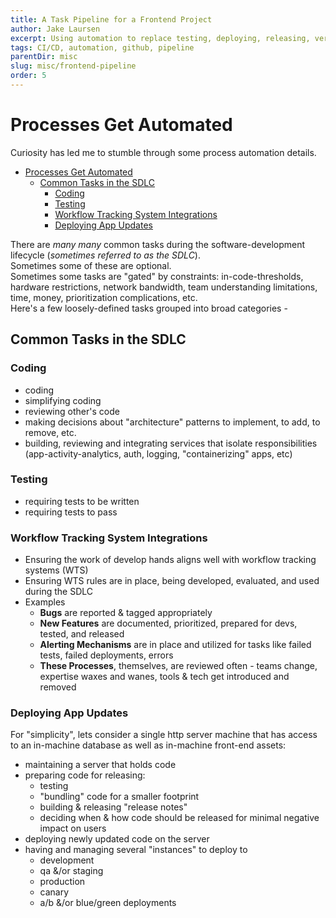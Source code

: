 ```yaml
---
title: A Task Pipeline for a Frontend Project
author: Jake Laursen
excerpt: Using automation to replace testing, deploying, releasing, versioning, bundling....
tags: CI/CD, automation, github, pipeline
parentDir: misc
slug: misc/frontend-pipeline
order: 5
---
```


# Processes Get Automated
Curiosity has led me to stumble through some process automation details.   

- [Processes Get Automated](#processes-get-automated)
  - [Common Tasks in the SDLC](#common-tasks-in-the-sdlc)
    - [Coding](#coding)
    - [Testing](#testing)
    - [Workflow Tracking System Integrations](#workflow-tracking-system-integrations)
    - [Deploying App Updates](#deploying-app-updates)

There are _many many_ common tasks during the software-development lifecycle (_sometimes referred to as the SDLC_).  
Sometimes some of these are optional.  
Sometimes some tasks are "gated" by constraints: in-code-thresholds, hardware restrictions, network bandwidth, team understanding limitations, time, money, prioritization complications, etc.  
Here's a few loosely-defined tasks grouped into broad categories - 

## Common Tasks in the SDLC
### Coding
- coding
- simplifying coding
- reviewing other's code
- making decisions about "architecture" patterns to implement, to add, to remove, etc.
- building, reviewing and integrating services that isolate responsibilities (app-activity-analytics, auth, logging, "containerizing" apps, etc)
### Testing
- requiring tests to be written
- requiring tests to pass

### Workflow Tracking System Integrations
- Ensuring the work of develop hands aligns well with workflow tracking systems (WTS)
- Ensuring WTS rules are in place, being developed, evaluated, and used during the SDLC
- Examples
  - **Bugs** are reported & tagged appropriately
  - **New Features** are documented, prioritized, prepared for devs, tested, and released
  - **Alerting Mechanisms** are in place and utilized for tasks like failed tests, failed deployments, errors
  - **These Processes**, themselves, are reviewed often - teams change, expertise waxes and wanes, tools & tech get introduced and removed

### Deploying App Updates
For "simplicity", lets consider a single http server machine that has access to an in-machine database as well as in-machine front-end assets:
- maintaining a server that holds code
- preparing code for releasing: 
  - testing
  - "bundling" code for a smaller footprint
  - building & releasing "release notes"
  - deciding when & how code should be released for minimal negative impact on users
- deploying newly updated code on the server
- having and managing several "instances" to deploy to
  - development
  - qa &/or staging
  - production
  - canary
  - a/b &/or blue/green deployments
